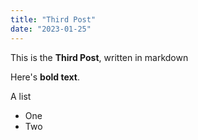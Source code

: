 ```yaml
---
title: "Third Post"
date: "2023-01-25"
---
```


This is the **Third Post**, written in markdown

Here's **bold text**.

A list

- One
- Two
